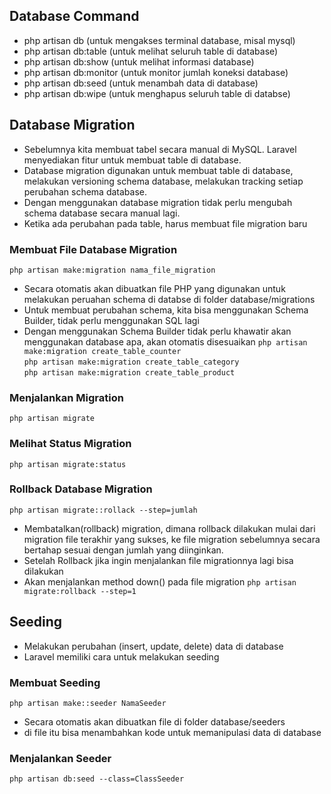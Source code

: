 ## Database Command
- php artisan db (untuk mengakses terminal database, misal mysql)
- php artisan db:table (untuk melihat seluruh table di database)
- php artisan db:show (untuk melihat informasi database)
- php artisan db:monitor (untuk monitor jumlah koneksi database)
- php artisan db:seed (untuk menambah data di database)
- php artisan db:wipe (untuk menghapus seluruh table di databse)


## Database Migration
- Sebelumnya kita membuat tabel secara manual di MySQL. Laravel menyediakan fitur untuk membuat table di database.
- Database migration digunakan untuk membuat table di database, melakukan versioning schema database, melakukan tracking setiap perubahan schema database.
- Dengan menggunakan database migration tidak perlu mengubah schema database secara manual lagi.
- Ketika ada perubahan pada table, harus membuat file migration baru


### Membuat File Database Migration
`php artisan make:migration nama_file_migration`
- Secara otomatis akan dibuatkan file PHP yang digunakan untuk melakukan peruahan schema di databse di folder database/migrations
- Untuk membuat perubahan schema, kita bisa menggunakan Schema Builder, tidak perlu menggunakan SQL lagi
- Dengan menggunakan Schema Builder tidak perlu khawatir akan menggunakan database apa, akan otomatis disesuaikan
`php artisan make:migration create_table_counter` <br>
`php artisan make:migration create_table_category` <br>
`php artisan make:migration create_table_product`

### Menjalankan Migration
`php artisan migrate`

### Melihat Status Migration
`php artisan migrate:status`

### Rollback Database Migration
`php artisan migrate::rollack --step=jumlah`
- Membatalkan(rollback) migration, dimana rollback dilakukan mulai dari migration file terakhir yang sukses, ke file migration sebelumnya secara bertahap sesuai dengan jumlah yang diinginkan.
- Setelah Rollback jika ingin menjalankan file migrationnya lagi bisa dilakukan
- Akan menjalankan method down() pada file migration
`php artisan migrate:rollback --step=1`
 
 
## Seeding
- Melakukan perubahan (insert, update, delete) data di database
- Laravel memiliki cara untuk melakukan seeding

### Membuat Seeding
`php artisan make::seeder NamaSeeder`
- Secara otomatis akan dibuatkan file di folder database/seeders
- di file itu bisa menambahkan kode untuk memanipulasi data di database

### Menjalankan Seeder
`php artisan db:seed --class=ClassSeeder`

